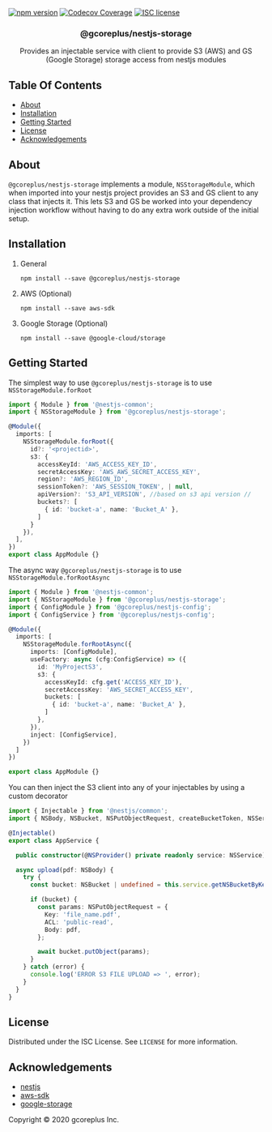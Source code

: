 [![npm version](http://img.shields.io/npm/v/@gcoreplus/nestjs-storage.svg?style=flat)](https://npmjs.org/package/@gcoreplus/nestjs-storage "View this project on npm")
[![Codecov Coverage](https://codecov.io/gh/gcoreplus/nestjs-storage/branch/master/graph/badge.svg)](https://codecov.io/gh/gcoreplus/nestjs-storage)
[![ISC license](http://img.shields.io/badge/license-ISC-brightgreen.svg)](http://opensource.org/licenses/ISC)

<p align="center">
  <h3 align="center">
    @gcoreplus/nestjs-storage
  </h3>

  <p align="center">
    Provides an injectable service with client to provide S3 (AWS) and GS (Google Storage) storage access from nestjs modules
  </p>
</p>

## Table Of Contents

- [About](#about)
- [Installation](#installation)
- [Getting Started](#getting-started)
- [License](#license)
- [Acknowledgements](#acknowledgements)

## About

`@gcoreplus/nestjs-storage` implements a module, `NSStorageModule`, which when imported into
your nestjs project provides an S3 and GS client to any class that injects it. This
lets S3 and GS be worked into your dependency injection workflow without having to
do any extra work outside of the initial setup.

## Installation

1. General
    
    `npm install --save @gcoreplus/nestjs-storage`

2. AWS (Optional)

    `npm install --save aws-sdk`

3. Google Storage (Optional)

    `npm install --save @google-cloud/storage` 

## Getting Started

The simplest way to use `@gcoreplus/nestjs-storage` is to use `NSStorageModule.forRoot`

```typescript
import { Module } from '@nestjs-common';
import { NSStorageModule } from '@gcoreplus/nestjs-storage';

@Module({
  imports: [
    NSStorageModule.forRoot({
      id?: '<projectid>',
      s3: {
        accessKeyId: 'AWS_ACCESS_KEY_ID',
        secretAccessKey: 'AWS_AWS_SECRET_ACCESS_KEY',
        region?: 'AWS_REGION_ID',
        sessionToken?: 'AWS_SESSION_TOKEN', | null, 
        apiVersion?: 'S3_API_VERSION', //based on s3 api version //
        buckets?: [
          { id: 'bucket-a', name: 'Bucket_A' },
        ]
      }
    }),
  ],
})
export class AppModule {}
```

The async way `@gcoreplus/nestjs-storage` is to use `NSStorageModule.forRootAsync`

```typescript
import { Module } from '@nestjs-common';
import { NSStorageModule } from '@gcoreplus/nestjs-storage';
import { ConfigModule } from '@gcoreplus/nestjs-config';
import { ConfigService } from '@gcoreplus/nestjs-config';

@Module({
  imports: [
    NSStorageModule.forRootAsync({
      imports: [ConfigModule],
      useFactory: async (cfg:ConfigService) => ({
        id: 'MyProjectS3',
        s3: {
          accessKeyId: cfg.get('ACCESS_KEY_ID'),
          secretAccessKey: 'AWS_SECRET_ACCESS_KEY',
          buckets: [
            { id: 'bucket-a', name: 'Bucket_A' },
          ]
        },
      }),
      inject: [ConfigService],
    })
  ]
})

export class AppModule {}
```

You can then inject the S3 client into any of your injectables by using a
custom decorator

```typescript
import { Injectable } from '@nestjs/common';
import { NSBody, NSBucket, NSPutObjectRequest, createBucketToken, NSService, NSProvider } from '@gcoreplus/nestjs-storage';

@Injectable()
export class AppService {

  public constructor(@NSProvider() private readonly service: NSService) { }

  async upload(pdf: NSBody) {
    try {
      const bucket: NSBucket | undefined = this.service.getNSBucketByKey(createBucketToken('MyProjectS3', 'Bucket_A'));

      if (bucket) {
        const params: NSPutObjectRequest = {
          Key: 'file_name.pdf',
          ACL: 'public-read',
          Body: pdf,
        };

        await bucket.putObject(params);
      }
    } catch (error) {
      console.log('ERROR S3 FILE UPLOAD => ', error);
    }
  }
}
```

## License

Distributed under the ISC License. See `LICENSE` for more information.

## Acknowledgements

- [nestjs](https://nestjs.com)
- [aws-sdk](https://github.com/aws/aws-sdk-js)
- [google-storage](https://github.com/googleapis/nodejs-storage)

Copyright &copy; 2020 gcoreplus Inc.
